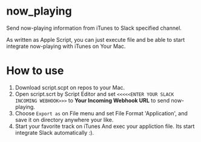 # now_playing
Send now-playing information from iTunes to Slack specified channel.

As written as Apple Script, you can just execute file and be able to start integrate now-playing with iTunes on Your Mac. 

# How to use

1. Download script.scpt on repos to your Mac.
2. Open script.scrt by Script Editor and set `<<<<<ENTER YOUR SLACK INCOMING WEBHOOK>>>` to **Your Incoming Webhook URL** to send now-playing.
3. Choose `Export as` on File menu and set File Format 'Application', and save it on directory anywhere your like.
4. Start your favorite track on iTunes And exec your appliction file. Its start integrate Slack automatically :).
